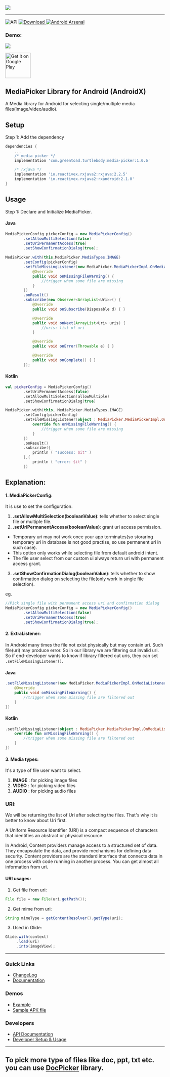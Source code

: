 
![](https://thedroid.io/assets/img/tb-media-picker.png)

---

![API](https://img.shields.io/badge/API-16%2B-34bf49.svg)
[ ![Download](https://api.bintray.com/packages/greentoad/android-media-picker/com.greentoad.turtlebody.mediapicker/images/download.svg?version=latest) ](https://bintray.com/greentoad/android-media-picker/com.greentoad.turtlebody.mediapicker/1.0.6/link)
[![Android Arsenal]( https://img.shields.io/badge/Android%20Arsenal-Media%20Picker-green.svg?style=flat )]( https://android-arsenal.com/details/1/7635 )



### Demo:
![](https://media.giphy.com/media/47Is8dxlpEL28stL0V/giphy.gif)

[<img src="https://play.google.com/intl/en_us/badges/images/generic/en-play-badge.png"
     alt="Get it on Google Play"
     height="80">](https://play.google.com/store/apps/details?id=com.greentoad.turtlebody.mediapicker.sample)

## MediaPicker Library for Android (AndroidX)

A Media library for Android for selecting single/multiple media files(image/video/audio).


## Setup
Step 1: Add the dependency

```gradle
dependencies {
    ...
    /* media picker */
    implementation 'com.greentoad.turtlebody:media-picker:1.0.6'

    /* rxjava */
    implementation 'io.reactivex.rxjava2:rxjava:2.2.5'
    implementation 'io.reactivex.rxjava2:rxandroid:2.1.0'
}
```

## Usage
Step 1: Declare and Initialize MediaPicker.

#### Java
```java
MediaPickerConfig pickerConfig = new MediaPickerConfig()
        .setAllowMultiSelection(false)
        .setUriPermanentAccess(true)
        .setShowConfirmationDialog(true);
        
MediaPicker.with(this,MediaPicker.MediaTypes.IMAGE)
        .setConfig(pickerConfig)
        .setFileMissingListener(new MediaPicker.MediaPickerImpl.OnMediaListener() {
            @Override
            public void onMissingFileWarning() {
                //trigger when some file are missing
            }
        })
        .onResult()
        .subscribe(new Observer<ArrayList<Uri>>() {
            @Override
            public void onSubscribe(Disposable d) { }

            @Override
            public void onNext(ArrayList<Uri> uris) {
                //uris: list of uri
            }

            @Override
            public void onError(Throwable e) { }

            @Override
            public void onComplete() { }
        });
```

#### Kotlin
```kotlin
val pickerConfig = MediaPickerConfig()
        .setUriPermanentAccess(false)
        .setAllowMultiSelection(allowMultiple)
        .setShowConfirmationDialog(true)

MediaPicker.with(this, MediaPicker.MediaTypes.IMAGE)
        .setConfig(pickerConfig)
        .setFileMissingListener(object : MediaPicker.MediaPickerImpl.OnMediaListener{
            override fun onMissingFileWarning() {
                //trigger when some file are missing
            }
        })
        .onResult()
        .subscribe({
            println ( "success: $it" )
        },{
            println ( "error: $it" )
        })
```

## Explanation:

#### 1. MediaPickerConfig:
It is use to set the configuration.
1. **.setAllowMultiSelection(booleanValue)**: tells whether to select single file or multiple file.
2. **.setUriPermanentAccess(booleanValue)**: grant uri access permission. 
* Temporary uri may not work once your app terminates(so storaring temporary uri in database is not good practise, so use permanent uri in such case).
* This option only works while selecting file from default android intent.
* The file user select from our custom ui always return uri with permanent access grant.
3. **.setShowConfirmationDialog(booleanValue)**: tells whether to show confirmation dialog on selecting the file(only work in single file selection).

eg.
```java
//Pick single file with permanent access uri and confirmation dialog
MediaPickerConfig pickerConfig = new MediaPickerConfig()
        .setAllowMultiSelection(false)
        .setUriPermanentAccess(true)
        .setShowConfirmationDialog(true);
```

#### 2. ExtraListener:
In Android many times the file not exist physically but may contain uri. Such file(uri) may produce error. So in our library we are filtering out invalid uri. So if end-developer wants to know if library filtered out uris, they can set ```.setFileMissingListener()```.

#### Java
```java
.setFileMissingListener(new MediaPicker.MediaPickerImpl.OnMediaListener() {
    @Override
    public void onMissingFileWarning() {
        //trigger when some missing file are filtered out
    }
})
```
#### Kotlin
```kotlin
.setFileMissingListener(object : MediaPicker.MediaPickerImpl.OnMediaListener{
    override fun onMissingFileWarning() {
        //trigger when some missing file are filtered out
    }
})
```
#### 3. Media types:
It's a type of file user want to select.
1. **IMAGE** : for picking image files
2. **VIDEO** : for picking video files
3. **AUDIO** : for picking audio files


### URI:
We will be returning the list of Uri after selecting the files. That's why it is better to know about Uri first.

A Uniform Resource Identifier (URI) is a compact sequence of characters that identifies an abstract or physical resource.

In Android, Content providers manage access to a structured set of data. They encapsulate the data, and provide mechanisms for defining data security. Content providers are the standard interface that connects data in one process with code running in another process.
You can get almost all information from uri.
#### URI usages:
1. Get file from uri:
```java
File file = new File(uri.getPath());
```

2. Get mime from uri:
```java
String mimeType = getContentResolver().getType(uri);
```

3. Used in Glide:
```java
Glide.with(context)
     .load(uri)
     .into(imageView);
```


---
### Quick Links

*  [ChangeLog](/CHANGELOG.md)
*  [Documentation](https://github.com/Turtlebody/android-media-picker/wiki)

### Demos

*  [Example](/Example.md)
*  [Sample APK file](https://play.google.com/store/apps/details?id=com.greentoad.turtlebody.mediapicker.sample)

### Developers

*  [API Documentation](https://github.com/Turtlebody/android-media-picker/wiki/API-Documentation)
*  [Developer Setup & Usage](https://github.com/Turtlebody/android-media-picker/wiki/Developer-Setup)

---


## To pick more type of files like doc, ppt, txt etc. you can use [DocPicker](https://github.com/Turtlebody/android-doc-picker) library.





